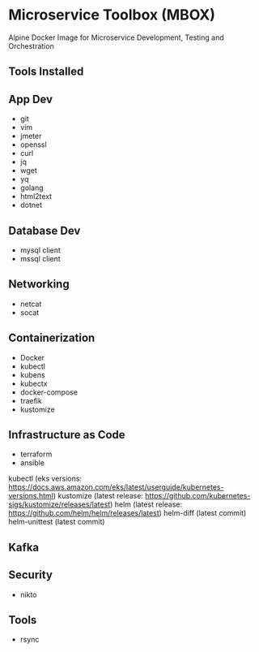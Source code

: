 # Microservice Toolbox (MBOX)
Alpine Docker Image for Microservice Development, Testing and Orchestration

## Tools Installed

## App Dev
* git
* vim
* jmeter
* openssl
* curl
* jq
* wget
* yq
* golang
* html2text
* dotnet

## Database Dev
* mysql client
* mssql client

## Networking
* netcat
* socat

## Containerization
* Docker
* kubectl
* kubens
* kubectx
* docker-compose
* traefik
* kustomize

## Infrastructure as Code
* terraform
* ansible

kubectl (eks versions: https://docs.aws.amazon.com/eks/latest/userguide/kubernetes-versions.html)
kustomize (latest release: https://github.com/kubernetes-sigs/kustomize/releases/latest)
helm (latest release: https://github.com/helm/helm/releases/latest)
helm-diff (latest commit)
helm-unittest (latest commit)

## Kafka

## Security
* nikto

## Tools
* rsync
